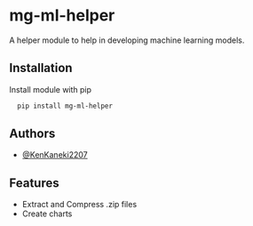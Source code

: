 
# mg-ml-helper

A helper module to help in developing machine learning models. 


## Installation

Install module with pip

```bash
  pip install mg-ml-helper
```
    
## Authors

- [@KenKaneki2207](https://www.github.com/KenKaneki2207)


## Features

- Extract and Compress .zip files
- Create charts

